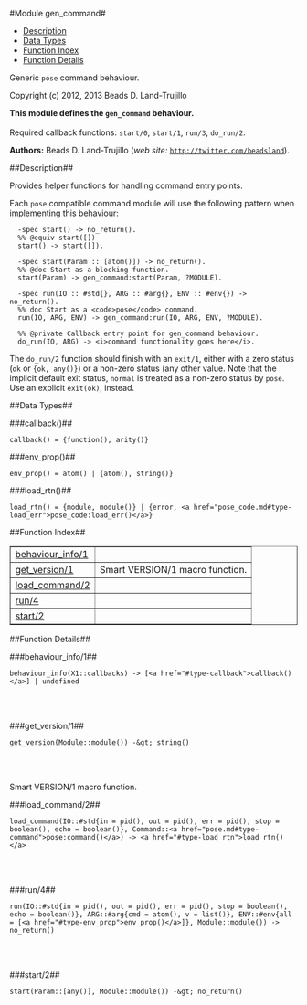 

#Module gen_command#
* [Description](#description)
* [Data Types](#types)
* [Function Index](#index)
* [Function Details](#functions)


Generic `pose` command behaviour.

Copyright (c) 2012, 2013 Beads D. Land-Trujillo

__This module defines the `gen_command` behaviour.__
<br></br>
 Required callback functions: `start/0`, `start/1`, `run/3`, `do_run/2`.

__Authors:__ Beads D. Land-Trujillo (_web site:_ [`http://twitter.com/beadsland`](http://twitter.com/beadsland)).<a name="description"></a>

##Description##


 Provides helper functions for
handling command entry points.



Each `pose` compatible command module will use the following pattern
when implementing this behaviour:

	
	  -spec start() -> no_return().
	  %% @equiv start([])
	  start() -> start([]).
	 
	  -spec start(Param :: [atom()]) -> no_return().
	  %% @doc Start as a blocking function.
	  start(Param) -> gen_command:start(Param, ?MODULE).
	 
	  -spec run(IO :: #std{}, ARG :: #arg{}, ENV :: #env{}) -> no_return().
	  %% doc Start as a <code>pose</code> command.
	  run(IO, ARG, ENV) -> gen_command:run(IO, ARG, ENV, ?MODULE).
	 
	  %% @private Callback entry point for gen_command behaviour.
	  do_run(IO, ARG) -> <i>command functionality goes here</i>.


The `do_run/2` function should finish with an `exit/1`, either with
a zero status (`ok` or `{ok, any()}`) or a non-zero status (any other
value.  Note that the implicit default exit status, `normal` is treated
as a non-zero status by `pose`.  Use an explicit `exit(ok)`, instead.
<a name="types"></a>

##Data Types##




###<a name="type-callback">callback()</a>##



	callback() = {function(), arity()}



###<a name="type-env_prop">env_prop()</a>##



	env_prop() = atom() | {atom(), string()}



###<a name="type-load_rtn">load_rtn()</a>##



	load_rtn() = {module, module()} | {error, <a href="pose_code.md#type-load_err">pose_code:load_err()</a>}
<a name="index"></a>

##Function Index##


<table width="100%" border="1" cellspacing="0" cellpadding="2" summary="function index"><tr><td valign="top"><a href="#behaviour_info-1">behaviour_info/1</a></td><td></td></tr><tr><td valign="top"><a href="#get_version-1">get_version/1</a></td><td>Smart VERSION/1 macro function.</td></tr><tr><td valign="top"><a href="#load_command-2">load_command/2</a></td><td></td></tr><tr><td valign="top"><a href="#run-4">run/4</a></td><td></td></tr><tr><td valign="top"><a href="#start-2">start/2</a></td><td></td></tr></table>


<a name="functions"></a>

##Function Details##

<a name="behaviour_info-1"></a>

###behaviour_info/1##


	behaviour_info(X1::callbacks) -> [<a href="#type-callback">callback()</a>] | undefined
<br></br>


<a name="get_version-1"></a>

###get_version/1##


	get_version(Module::module()) -&gt; string()
<br></br>


Smart VERSION/1 macro function.<a name="load_command-2"></a>

###load_command/2##


	load_command(IO::#std{in = pid(), out = pid(), err = pid(), stop = boolean(), echo = boolean()}, Command::<a href="pose.md#type-command">pose:command()</a>) -> <a href="#type-load_rtn">load_rtn()</a>
<br></br>


<a name="run-4"></a>

###run/4##


	run(IO::#std{in = pid(), out = pid(), err = pid(), stop = boolean(), echo = boolean()}, ARG::#arg{cmd = atom(), v = list()}, ENV::#env{all = [<a href="#type-env_prop">env_prop()</a>]}, Module::module()) -> no_return()
<br></br>


<a name="start-2"></a>

###start/2##


	start(Param::[any()], Module::module()) -&gt; no_return()
<br></br>


